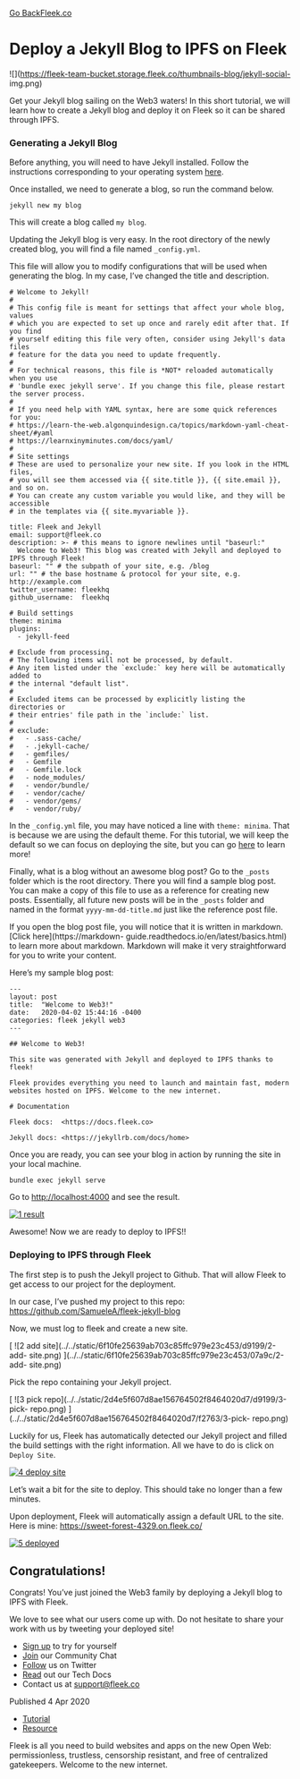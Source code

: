 [Go Back](../../)[Fleek.co](https://Fleek.co)

# Deploy a Jekyll Blog to IPFS on Fleek

![](https://fleek-team-bucket.storage.fleek.co/thumbnails-blog/jekyll-social-
img.png)

Get your Jekyll blog sailing on the Web3 waters! In this short tutorial, we
will learn how to create a Jekyll blog and deploy it on Fleek so it can be
shared through IPFS.

### Generating a Jekyll Blog

Before anything, you will need to have Jekyll installed. Follow the
instructions corresponding to your operating system
[here](https://jekyllrb.com/docs/installation/).

Once installed, we need to generate a blog, so run the command below.

    
    
    jekyll new my blog

This will create a blog called `my blog`.

Updating the Jekyll blog is very easy. In the root directory of the newly
created blog, you will find a file named `_config.yml`.

This file will allow you to modify configurations that will be used when
generating the blog. In my case, I’ve changed the title and description.

    
    
    # Welcome to Jekyll!
    #
    # This config file is meant for settings that affect your whole blog, values
    # which you are expected to set up once and rarely edit after that. If you find
    # yourself editing this file very often, consider using Jekyll's data files
    # feature for the data you need to update frequently.
    #
    # For technical reasons, this file is *NOT* reloaded automatically when you use
    # 'bundle exec jekyll serve'. If you change this file, please restart the server process.
    #
    # If you need help with YAML syntax, here are some quick references for you: 
    # https://learn-the-web.algonquindesign.ca/topics/markdown-yaml-cheat-sheet/#yaml
    # https://learnxinyminutes.com/docs/yaml/
    #
    # Site settings
    # These are used to personalize your new site. If you look in the HTML files,
    # you will see them accessed via {{ site.title }}, {{ site.email }}, and so on.
    # You can create any custom variable you would like, and they will be accessible
    # in the templates via {{ site.myvariable }}.
    
    title: Fleek and Jekyll
    email: support@fleek.co
    description: >- # this means to ignore newlines until "baseurl:"
      Welcome to Web3! This blog was created with Jekyll and deployed to IPFS through Fleek!
    baseurl: "" # the subpath of your site, e.g. /blog
    url: "" # the base hostname & protocol for your site, e.g. http://example.com
    twitter_username: fleekhq
    github_username:  fleekhq
    
    # Build settings
    theme: minima
    plugins:
      - jekyll-feed
    
    # Exclude from processing.
    # The following items will not be processed, by default.
    # Any item listed under the `exclude:` key here will be automatically added to
    # the internal "default list".
    #
    # Excluded items can be processed by explicitly listing the directories or
    # their entries' file path in the `include:` list.
    #
    # exclude:
    #   - .sass-cache/
    #   - .jekyll-cache/
    #   - gemfiles/
    #   - Gemfile
    #   - Gemfile.lock
    #   - node_modules/
    #   - vendor/bundle/
    #   - vendor/cache/
    #   - vendor/gems/
    #   - vendor/ruby/

In the `_config.yml` file, you may have noticed a line with `theme: minima`.
That is because we are using the default theme. For this tutorial, we will
keep the default so we can focus on deploying the site, but you can go
[here](https://jekyllrb.com/docs/themes/#pick-up-a-theme) to learn more!

Finally, what is a blog without an awesome blog post? Go to the `_posts`
folder which is the root directory. There you will find a sample blog post.
You can make a copy of this file to use as a reference for creating new posts.
Essentially, all future new posts will be in the `_posts` folder and named in
the format `yyyy-mm-dd-title.md` just like the reference post file.

If you open the blog post file, you will notice that it is written in
markdown. [Click here](https://markdown-
guide.readthedocs.io/en/latest/basics.html) to learn more about markdown.
Markdown will make it very straightforward for you to write your content.

Here’s my sample blog post:

    
    
    ---
    layout: post
    title:  "Welcome to Web3!"
    date:   2020-04-02 15:44:16 -0400
    categories: fleek jekyll web3
    ---
    
    ## Welcome to Web3!
    
    This site was generated with Jekyll and deployed to IPFS thanks to fleek!
    
    Fleek provides everything you need to launch and maintain fast, modern websites hosted on IPFS. Welcome to the new internet.
    
    # Documentation
    
    Fleek docs:  <https://docs.fleek.co>
    
    Jekyll docs: <https://jekyllrb.com/docs/home>

Once you are ready, you can see your blog in action by running the site in
your local machine.

    
    
    bundle exec jekyll serve

Go to <http://localhost:4000> and see the result.

[ ![1
result](../../static/69feb73d84ebd34ef4f93a90bffbbe03/d9199/1-result.png)
](../../static/69feb73d84ebd34ef4f93a90bffbbe03/ccf0c/1-result.png)

Awesome! Now we are ready to deploy to IPFS!!

### Deploying to IPFS through Fleek

The first step is to push the Jekyll project to Github. That will allow Fleek
to get access to our project for the deployment.

In our case, I’ve pushed my project to this repo:
<https://github.com/SamueleA/fleek-jekyll-blog>

Now, we must log to fleek and create a new site.

[ ![2 add site](../../static/6f10fe25639ab703c85ffc979e23c453/d9199/2-add-
site.png) ](../../static/6f10fe25639ab703c85ffc979e23c453/07a9c/2-add-
site.png)

Pick the repo containing your Jekyll project.

[ ![3 pick repo](../../static/2d4e5f607d8ae156764502f8464020d7/d9199/3-pick-
repo.png) ](../../static/2d4e5f607d8ae156764502f8464020d7/f2763/3-pick-
repo.png)

Luckily for us, Fleek has automatically detected our Jekyll project and filled
the build settings with the right information. All we have to do is click on
`Deploy Site`.

[ ![4 deploy
site](../../static/352af53580e3d417b99e9608894af5f6/242e2/4-deploy-site.png)
](../../static/352af53580e3d417b99e9608894af5f6/242e2/4-deploy-site.png)

Let’s wait a bit for the site to deploy. This should take no longer than a few
minutes.

Upon deployment, Fleek will automatically assign a default URL to the site.
Here is mine: <https://sweet-forest-4329.on.fleek.co/>

[ ![5
deployed](../../static/784292e308642ce3f1abee0668052e44/d9199/5-deployed.png)
](../../static/784292e308642ce3f1abee0668052e44/9cea8/5-deployed.png)

## Congratulations!

Congrats! You’ve just joined the Web3 family by deploying a Jekyll blog to
IPFS with Fleek.

We love to see what our users come up with. Do not hesitate to share your work
with us by tweeting your deployed site!

  * [Sign up](https://app.fleek.co) to try for yourself
  * [Join](https://slack.fleek.co/) our Community Chat
  * [Follow](https://twitter.com/FleekHQ) us on Twitter
  * [Read](https://docs.fleek.co/) out our Tech Docs
  * Contact us at support@fleek.co

Published 4 Apr 2020

  * [Tutorial](../../tag/tutorial/)
  * [Resource](../../tag/resource/)

Fleek is all you need to build websites and apps on the new Open Web:
permissionless, trustless, censorship resistant, and free of centralized
gatekeepers. Welcome to the new internet.[](https://www.twitter.com/FleekHQ)


